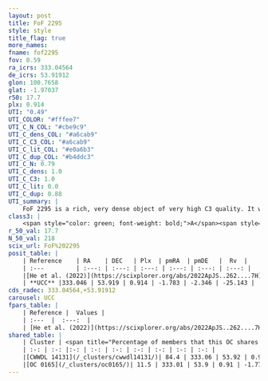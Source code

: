 ```yaml
---
layout: post
title: FoF 2295
style: style
title_flag: true
more_names: 
fname: fof2295
fov: 0.59
ra_icrs: 333.04564
de_icrs: 53.91912
glon: 100.7658
glat: -1.97037
r50: 17.7
plx: 0.914
UTI: "0.49"
UTI_COLOR: "#fffee7"
UTI_C_N_COL: "#cbe9c9"
UTI_C_dens_COL: "#a6cab9"
UTI_C_C3_COL: "#a6cab9"
UTI_C_lit_COL: "#e0a6b3"
UTI_C_dup_COL: "#b4ddc3"
UTI_C_N: 0.79
UTI_C_dens: 1.0
UTI_C_C3: 1.0
UTI_C_lit: 0.0
UTI_C_dup: 0.88
UTI_summary: |
    FoF 2295 is a rich, very dense object of very high C3 quality. It was recently reported in the literature.<br><br>This is very likely a unique object, which shares a small percentage of members with at least one previously reported entry.
class3: |
    <span style="color: green; font-weight: bold;">A</span><span style="color: green; font-weight: bold;">A</span>
r_50_val: 17.7
N_50_val: 218
scix_url: FoF%202295
posit_table: |
    | Reference    | RA    | DEC   | Plx  | pmRA  | pmDE   |  Rv  |
    | :---         | :---: | :---: | :---: | :---: | :---: | :---: |
    |[He et al. (2022)](https://scixplorer.org/abs/2022ApJS..262....7H) | 333.091 | 53.963 | 0.915 | -1.774 | -2.354 | -- |
    | **UCC** |333.046 | 53.919 | 0.914 | -1.783 | -2.346 | -25.143 | 
cds_radec: 333.04564,+53.91912
carousel: UCC
fpars_table: |
    | Reference |  Values |
    | :---  |  :---:  |
    | [He et al. (2022)](https://scixplorer.org/abs/2022ApJS..262....7H) | `A0=1.05, logAge=8.15` |
shared_table: |
    | Cluster | <span title="Percentage of members that this OC shares with the ones listed">%</span>   | RA   | DEC   | Plx   | pmRA  | pmDE  | Rv | UTI |
    | :-: | :-: |:-: | :-: | :-: | :-: | :-: | :-: | :-: |
    |[CWWDL 14131](/_clusters/cwwdl14131/)| 84.4 | 333.06 | 53.92 | 0.92 | -1.78 | -2.35 | -25.59 |0.0 |
    |[OC 0165](/_clusters/oc0165/)| 11.5 | 333.01 | 53.9 | 0.91 | -1.77 | -2.38 | -25.59 |0.4 |
---
```

